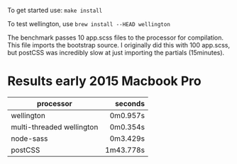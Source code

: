 To get started use: `make install`

To test wellington, use `brew install --HEAD wellington`

The benchmark passes 10 app.scss files to the processor for compilation. This file imports the bootstrap source. I originally did this with 100 app.scss, but postCSS was incredibly slow at just importing the partials (15minutes).

Results early 2015 Macbook Pro
=================================

| processor | seconds |
| ----------------------- | -------:|
| wellington|0m0.957s|
| multi-threaded wellington|0m0.354s|
| node-sass|0m3.429s|
| postCSS|1m43.778s|
